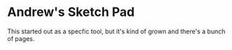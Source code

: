 # Andrew's Sketch Pad

This started out as a specfic tool, but it's kind of grown and there's a bunch of pages.